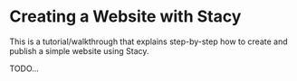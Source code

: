 # Creating a Website with Stacy

This is a tutorial/walkthrough that explains step-by-step how to create and publish a simple website using Stacy.

TODO...
